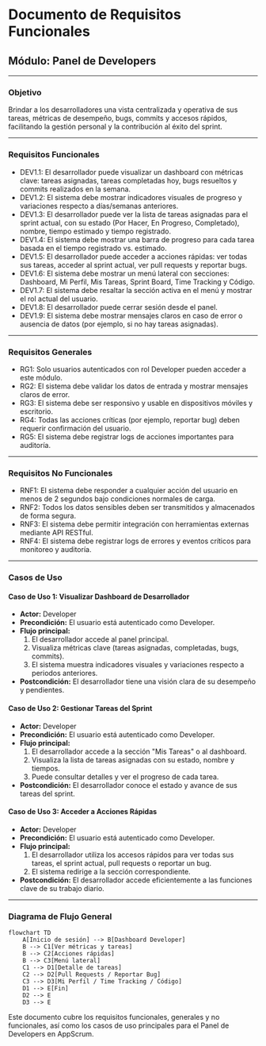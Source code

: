 # Documento de Requisitos Funcionales

## Módulo: Panel de Developers

---

### Objetivo
Brindar a los desarrolladores una vista centralizada y operativa de sus tareas, métricas de desempeño, bugs, commits y accesos rápidos, facilitando la gestión personal y la contribución al éxito del sprint.

---

### Requisitos Funcionales
- DEV1.1: El desarrollador puede visualizar un dashboard con métricas clave: tareas asignadas, tareas completadas hoy, bugs resueltos y commits realizados en la semana.
- DEV1.2: El sistema debe mostrar indicadores visuales de progreso y variaciones respecto a días/semanas anteriores.
- DEV1.3: El desarrollador puede ver la lista de tareas asignadas para el sprint actual, con su estado (Por Hacer, En Progreso, Completado), nombre, tiempo estimado y tiempo registrado.
- DEV1.4: El sistema debe mostrar una barra de progreso para cada tarea basada en el tiempo registrado vs. estimado.
- DEV1.5: El desarrollador puede acceder a acciones rápidas: ver todas sus tareas, acceder al sprint actual, ver pull requests y reportar bugs.
- DEV1.6: El sistema debe mostrar un menú lateral con secciones: Dashboard, Mi Perfil, Mis Tareas, Sprint Board, Time Tracking y Código.
- DEV1.7: El sistema debe resaltar la sección activa en el menú y mostrar el rol actual del usuario.
- DEV1.8: El desarrollador puede cerrar sesión desde el panel.
- DEV1.9: El sistema debe mostrar mensajes claros en caso de error o ausencia de datos (por ejemplo, si no hay tareas asignadas).

---

### Requisitos Generales
- RG1: Solo usuarios autenticados con rol Developer pueden acceder a este módulo.
- RG2: El sistema debe validar los datos de entrada y mostrar mensajes claros de error.
- RG3: El sistema debe ser responsivo y usable en dispositivos móviles y escritorio.
- RG4: Todas las acciones críticas (por ejemplo, reportar bug) deben requerir confirmación del usuario.
- RG5: El sistema debe registrar logs de acciones importantes para auditoría.

---

### Requisitos No Funcionales
- RNF1: El sistema debe responder a cualquier acción del usuario en menos de 2 segundos bajo condiciones normales de carga.
- RNF2: Todos los datos sensibles deben ser transmitidos y almacenados de forma segura.
- RNF3: El sistema debe permitir integración con herramientas externas mediante API RESTful.
- RNF4: El sistema debe registrar logs de errores y eventos críticos para monitoreo y auditoría.

---

### Casos de Uso

#### Caso de Uso 1: Visualizar Dashboard de Desarrollador
- **Actor:** Developer
- **Precondición:** El usuario está autenticado como Developer.
- **Flujo principal:**
  1. El desarrollador accede al panel principal.
  2. Visualiza métricas clave (tareas asignadas, completadas, bugs, commits).
  3. El sistema muestra indicadores visuales y variaciones respecto a periodos anteriores.
- **Postcondición:** El desarrollador tiene una visión clara de su desempeño y pendientes.

#### Caso de Uso 2: Gestionar Tareas del Sprint
- **Actor:** Developer
- **Precondición:** El usuario está autenticado como Developer.
- **Flujo principal:**
  1. El desarrollador accede a la sección "Mis Tareas" o al dashboard.
  2. Visualiza la lista de tareas asignadas con su estado, nombre y tiempos.
  3. Puede consultar detalles y ver el progreso de cada tarea.
- **Postcondición:** El desarrollador conoce el estado y avance de sus tareas del sprint.

#### Caso de Uso 3: Acceder a Acciones Rápidas
- **Actor:** Developer
- **Precondición:** El usuario está autenticado como Developer.
- **Flujo principal:**
  1. El desarrollador utiliza los accesos rápidos para ver todas sus tareas, el sprint actual, pull requests o reportar un bug.
  2. El sistema redirige a la sección correspondiente.
- **Postcondición:** El desarrollador accede eficientemente a las funciones clave de su trabajo diario.

---

### Diagrama de Flujo General

```mermaid
flowchart TD
    A[Inicio de sesión] --> B[Dashboard Developer]
    B --> C1[Ver métricas y tareas]
    B --> C2[Acciones rápidas]
    B --> C3[Menú lateral]
    C1 --> D1[Detalle de tareas]
    C2 --> D2[Pull Requests / Reportar Bug]
    C3 --> D3[Mi Perfil / Time Tracking / Código]
    D1 --> E[Fin]
    D2 --> E
    D3 --> E
```

Este documento cubre los requisitos funcionales, generales y no funcionales, así como los casos de uso principales para el Panel de Developers en AppScrum.
